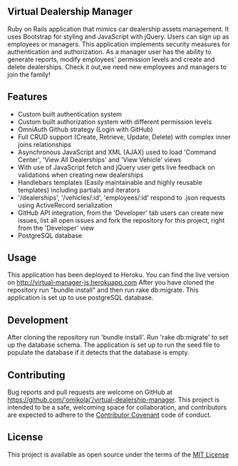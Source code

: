 ## Virtual Dealership Manager
Ruby on Rails application that mimics car dealership assets management. It uses Bootstrap for styling and JavaScript with jQuery. Users can sign up as employees or managers. This application implements security measures for authentication and authorization. As a manager user has the ability to generate reports, modify employees' permission levels and create and delete dealerships. Check it out,we need new employees and managers to join the family!

## Features
- Custom built authentication system
- Custom built authorization system with different permission levels
- OmniAuth Github strategy (Login with GitHub) 
- Full CRUD support (Create, Retrieve, Update, Delete) with complex inner joins relationships
- Asynchronous JavaScript and XML (AJAX) used to load 'Command Center', 'View All Dealerships' and 'View Vehicle' views
- With use of JavaScript fetch and jQuery user gets live feedback on validations when creating new dealerships 
- Handlebars templates (Easily maintainable and highly reusable templates) including partials and iterators
- '/dealerships', '/vehicles/:id', 'employees/:id' respond to .json requests using ActiveRecord serialization
- GitHub API integration, from the 'Developer' tab users can create new issues, list all open issues and fork the repository for this project, right from the 'Developer' view
- PostgreSQL database

## Usage
This application has been deployed to Heroku. You can find the live version on http://virtual-manager-js.herokuapp.com
After you have cloned the repository run "bundle install" and then run rake db:migrate. This application is set up to use postgreSQL database.

## Development
After cloning the repository run 'bundle install'. Run 'rake db:migrate' to set up the database schema. The application is set up to run the seed file to populate the database if it detects that the database is empty. 

## Contributing
Bug reports and pull requests are welcome on GitHub at https://github.com/'omikolaj'/virtual-dealership-manager. This project is intended to be a safe, welcoming space for collaboration, and contributors are expected to adhere to the [Contributor Covenant](http://contributor-covenant.org) code of conduct.

## License
This project is available as open source under the terms of the [MIT License](https://opensource.org/licenses/MIT)